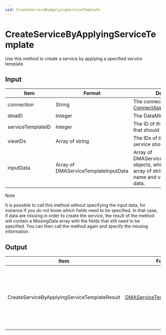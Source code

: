 ```yaml
---
uid: CreateServiceByApplyingServiceTemplate
---
```


# CreateServiceByApplyingServiceTemplate

Use this method to create a service by applying a specified service template.

## Input

| Item | Format | Description |
|--|--|--|
| connection | String | The connection string. See [ConnectApp](xref:ConnectApp). |
| dmaID | Integer | The DataMiner Agent ID. |
| serviceTemplateID | Integer | The ID of the service template that should be applied. |
| viewIDs | Array of string | The IDs of the views where the service should be created. |
| inputData | Array of DMAServiceTemplateInputData | Array of DMAServiceTemplateInputData objects, which are in turn an array of string denoting the name and value of the input data. |

> [!NOTE]
> It is possible to call this method without specifying the input data, for instance if you do not know which fields need to be specified. In that case, if data are missing in order to create the service, the result of the method will contain a MissingData array with the fields that still need to be specified. You can then call the method again and specify the missing information.

## Output

| Item | Format | Description |
|--|--|--|
| CreateServiceByApplyingServiceTemplateResult | [DMAServiceTemplateMissingData](xref:DMAServiceTemplateMissingData) | An array indicating any input data that are still missing in order to apply the service template. |
